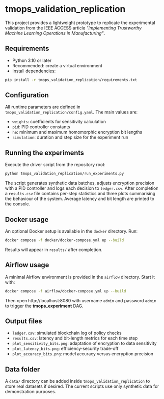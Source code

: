 # tmops_validation_replication

This project provides a lightweight prototype to replicate the experimental validation from the IEEE ACCESS article *"Implementing Trustworthy Machine Learning Operations in Manufacturing"*.

## Requirements

- Python 3.10 or later
- Recommended: create a virtual environment
- Install dependencies:

```bash
pip install -r tmops_validation_replication/requirements.txt
```

## Configuration

All runtime parameters are defined in `tmops_validation_replication/config.yaml`. The main values are:

- `weights`: coefficients for sensitivity calculation
- `pid`: PID controller constants
- `he`: minimum and maximum homomorphic encryption bit lengths
- `simulation`: duration and step size for the experiment run

## Running the experiments

Execute the driver script from the repository root:

```bash
python tmops_validation_replication/run_experiments.py
```

The script generates synthetic data batches, adjusts encryption precision with a PID controller and logs each decision to `ledger.csv`. After completion a `results.csv` file contains per-step statistics and three plots summarising the behaviour of the system. Average latency and bit length are printed to the console.


## Docker usage

An optional Docker setup is available in the `docker` directory. Run:
```bash
docker compose -f docker/docker-compose.yml up --build
```
Results will appear in `results/` after completion.

## Airflow usage

A minimal Airflow environment is provided in the `airflow` directory. Start it with:
```bash
docker compose -f airflow/docker-compose.yml up --build
```
Then open http://localhost:8080 with username `admin` and password `admin` to trigger the **tmops_experiment** DAG.


## Output files

- `ledger.csv`: simulated blockchain log of policy checks
- `results.csv`: latency and bit-length metrics for each time step
- `plot_sensitivity_bits.png`: adaptation of encryption to data sensitivity
- `plot_latency_bits.png`: efficiency-security trade-off
- `plot_accuracy_bits.png`: model accuracy versus encryption precision


## Data folder

A `data/` directory can be added inside `tmops_validation_replication` to store real datasets if desired. The current scripts use only synthetic data for demonstration purposes.


